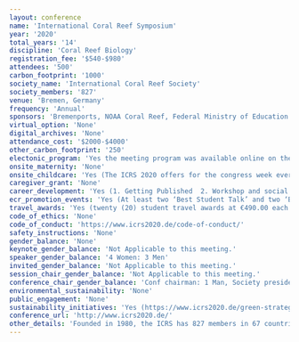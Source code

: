 ```yaml
---
layout: conference 
name: 'International Coral Reef Symposium'
year: '2020'
total_years: '14'
discipline: 'Coral Reef Biology'
registration_fee: '$540-$980'
attendees: '500'
carbon_footprint: '1000'
society_name: 'International Coral Reef Society'
society_members: '827'
venue: 'Bremen, Germany'
frequency: 'Annual'
sponsors: 'Bremenports, NOAA Coral Reef, Federal Ministry of Education & Research, ICRS2020'
virtual_option: 'None'
digital_archives: 'None'
attendance_cost: '$2000-$4000'
other_carbon_footprint: '250'
electonic_program: 'Yes the meeting program was available online on the conference website.'
onsite_maternity: 'None'
onsite_childcare: 'Yes (The ICRS 2020 offers for the congress week every day from 7:30 a.m. - 6:00 p.m. (Friday, 10th July 2020 until 5:00 p.m.) child care with trained personnel in an area especially adapted for children (only for children aged 1 – 12 years and of registered parents). If you are interested in the child care service, please register before the congress latest by 10 May 2020. Without prior registration, the child care provider Kiro Bremen cannot guarantee to look after your child for the duration of the ICRS 2020. As childcare spaces are limited, registration will be on a first-come first-served basis.)'
caregiver_grant: 'None'
career_development: 'Yes (1. Getting Published  2. Workshop and social for early career scientists: how do I maximize success in academia or non-academic pathways?)'
ecr_promotion_events: 'Yes (At least two ‘Best Student Talk’ and two ‘Best Student Poster’ awards will be given at International Coral Reef Symposia and at least one at other ICRS-sponsored/ affiliated regional or special topic meetings. The winners will receive a certificate, free membership to the society for the following two years and (if available) additional items. To be eligible, graduate or undergraduate students (or recent students) must: be the presenter of the talk or poster, be the first or second author of the presentation concerned be a current member of ICRS at the commencement of the meeting (unless otherwise specified), be a registered student at the time of abstract submission.)'
travel_awards: 'Yes (twenty (20) student travel awards at €490.00 each to directly cover the cost of early student registration. These will be in addition to the ten (10) student travel awards for US$1,000.00 that have already been committed. The Society has received 247 applications from graduate and undergraduate student researchers. Awardees will be notified in mid-March 2020.)'
code_of_ethics: 'None'
code_of_conduct: 'https://www.icrs2020.de/code-of-conduct/'
safety_instructions: 'None'
gender_balance: 'None'
keynote_gender_balance: 'Not Applicable to this meeting.'
speaker_gender_balance: '4 Women: 3 Men'
invited_gender_balance: 'Not Applicable to this meeting.'
session_chair_gender_balance: 'Not Applicable to this meeting.'
conference_chair_gender_balance: 'Conf chairman: 1 Man, Society president: 1 Woman'
environmental_sustainability: 'None'
public_engagement: 'None'
sustainability_initiatives: 'Yes (https://www.icrs2020.de/green-strategy/)'
conference_url: 'http://www.icrs2020.de/'
other_details: 'Founded in 1980, the ICRS has 827 members in 67 countries.'
---
```


